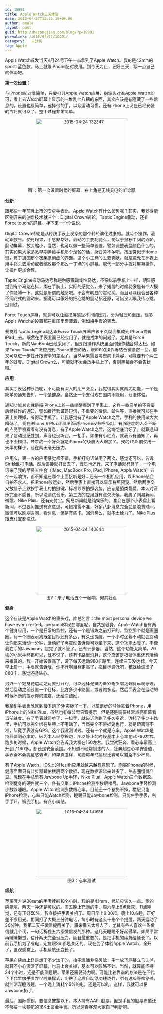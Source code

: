 ```yaml
---
id: 10991
title: Apple Watch三天体验
date: 2015-04-27T12:03:19+00:00
author: omale
layout: post
guid: http://hezongjian.com/blog/?p=10991
permalink: /2015/04/27/10991/
category:   未分类  
tag: Apple
---
```

Apple Watch首发当天4月24号下午一点拿到了Apple Watch。我的是42mm的sports蓝色款。马上就跟iPhone配对使用。到今天为止，正好三天，写一点自己的体会吧。

**第一次设置：**

与iPhone配对很简单，只要打开Apple Watch应用，摄像头对准Apple Watch即可，看上去Watch屏幕上显示的一堆乱七八糟的东西，其实应该是有隐藏了一些信息的。设置也很简单，选择带的手，以及运动习惯，还有iPhone上现在已经安装的应用就可以了。整个过程非常简单。

<p style="text-align: center;">
  <a href="/uploads/2015/04/2015-04-24-132847.jpg"><img class="aligncenter size-medium wp-image-10992" src="/uploads/2015/04/2015-04-24-132847-300x225.jpg" alt="2015-04-24 132847" width="300" height="225"  /></a><br /> 图1：第一次设置时候的屏幕，右上角是无线充电的听诊器
</p>

**创新：**

跟那些一年前就上市的安卓手表比，Apple Watch有什么优势呢？其实，我觉得能区别开来的创新技术就三个：Digital Crown转轮，Taptic Engine震动，还有Force touch的屏幕。接下来一个个说说。

Digital Crown转轮是从传统手表上发条的那个转轮演化过来的。就两个操作，滚动跟按压。使用起来，手感非常好，滚动的主要功能么，类似于鼠标中间的滚轮。翻动屏幕，放大缩小，当然，也可以做一些简单设置，譬如调整表盘颜色什么的。其实如果大家熟悉早期黑莓手机那个滚轮的话，感受差不多吧，按压类似于Home键，用于退回那个密集恐惧症的界面。这个小工具的主要贡献，就是避免在手表上用手指头去滑动或者缩放那个那么一丁点的小屏幕。取代一部分手指对屏幕操作，让操作更加合理。

Taptic Engine振动马达号称是触感震动线性马达，不像以前手机上一样，明显感觉到有个马达在抖，绑在手腕上，实际的感觉么，来了短信的时候就像是有个人摸了你胳膊一下，这就是所谓的触感吧。不会有明显的震动感。而且可以组合出各种不同花式的震动来。据说可以很好的把心跳的震动都还原，可惜没人跟我传心跳。没测试。

Force Touch屏幕，就是可以让触摸屏感受不同的压力。分为轻压和重压。很多Apple Watch的设置都在重压里面藏着，例如换手表的表盘。

我觉得Taptic Engine马达跟Force Touch屏幕应该不久就会集成到iPhone或者iPad上去。既然在手表里面已经应用了，就是成本的问题了。尤其是Force Touch，新的MacBook已经采用了，但是跟操作系统里面的操作结合得太松。如果Force Touch广泛应用到iPhone里面的话，跟iOS的操作再结合得紧密一些，那又可以进一步拉开跟安卓的差距了。当然苹果需要考虑向下兼容，可能要有个两三年的过度。Digital Crown么，可能就不太会放手机上了，否则黑莓会不会告状哦。

**应用：**

其实手表这种东西呢，不可能有深入的用户交互，我觉得其实就两大功能，一个是简单的通知告知，一个是健身。当然还一个支付现在国内不能用，没法体验。

通知功能其实就是把iPhone上的一些提醒挪到了手表上，这样一些简单的不需要后续操作的通知，譬如银行验证码短信，不重要的微信、邮件等，直接就可以在手表上处理掉，省得动手机了。让我感觉有了Apple Watch之后，手机的使用率大大降低了。我在iPhone 6 Plus评测里面说iPhone没有呼吸灯，有强迫症的人会不断的点亮手机看看有没有消息，有了Apple Watch之后，这病彻底治好了。就算通知来了震动没感觉到，声音也没听到。一抬手，如果有小红点，就表示有通知了，再也不会错过。带来的一个好处就是iPhone的续航大大增加了。我的6P以前使用一天半的样子，现在两天毫无压力。

应用么，第一方的应用感觉都不错，手机打电话试用了两次，感觉还可以，告诉Siri给谁打电话，然后直接就打出去了，音质也还行。来了电话就杯具了，一个电话来了我的苹果五件套（iMac, MacBook Pro, iPad, iPhone, Apple Watch）五个一起响铃，都不知道在哪个上面接听是好…还有一个相机应用，跟iPhone结合自拍不求人。把iPhone放远处，然后手表上直接可以显示拍照预览。然后两手交叉放肚子上默按手表上的拍摄键，标准领导拍照姿势，应该是猿类最爱。本人对音乐完全不感冒，所以没测试音乐。第三方的应用就有点欠火候。我装了网易新闻、微信、Nike Plus、还有支付宝。网易新闻就是纯娱乐的，谁会在那个小表盘上看新闻，不过要闻推送有点意思，可惜推得不准，好多八卦消息完全就是浪费时间。微信可以刷朋友圈，看消息，但是有些卡。回消息么，就不太给力了。Nike Plus跟支付宝都没试。

<p style="text-align: center;">
  <a href="/uploads/2015/04/2015-04-24-140644.jpg"><img class="aligncenter size-medium wp-image-10993" src="/uploads/2015/04/2015-04-24-140644-300x225.jpg" alt="2015-04-24 140644" width="300" height="225"  /></a><br /> 图2：来了电话五个一起响，何其壮观
</p>

**健身**

这个应该是Apple Watch的重头戏，库总名言：the most personal device we have ever created。personal体现在哪里呢，自然是健身。Apple Watch里有两个健身应用，一个是日常的监控，还有一个是锻炼之前打开的。监控那个就是画圈圈。用一个圈表示离既定目标还有多远，有久坐提醒，一个小时坐着不动就会震动让你起来活动一分钟，活动好了再震动告诉你可以坐下来，这个功能太暖了。不像我右手的Jawbone，震完了就不管了。还有计步器，当然，这个功能太简单，70块的小米手环都可以，就不说了。还有卡路里消耗，这个应该是根据体重还有活动来推算的。我一开始设置高了，设了每天运动980卡路里，连续三天没达标，今天早上周一，手表就告诉我，你不行啊目标定高了，把目标调低吧，我就给调成了880卡，感觉还挺贴心。

另外一个健身是运动之前要打开的。可以选择是室内室外跑步啊走路骑车啊等等，然后运动之前设置一个目标，比方多少卡路里，或者跑多远。然后手表会在运动的时候不断的提示你的进度，还给你鼓励。

我拿到手表当晚就到楼下跑了5K实际了一下。以前跑步的时候拿着iPhone，用iPhone上的Nike Plus，虽然也有每公里语音提示，但是还是需要经常点亮屏幕看当前进度。有了手表就简单了，一抬手，就告诉你跑了多久多远，消耗了多少卡路里，手机可以完全绑在胳膊上不用动了，当然完全不带据说也行，就是距离测不准，毕竟手表没有GPS，这个我没测试过。还有一个就是心率。Apple Watch是持续监测心率的。因为本人经常长跑，所以静止的时候基本上心率在50-60左右。跑步的时候，Apple Watch会告诉我大概在150左右。我尝试狂奔，看心率最高上升到了160多。都还是安全范围。不知道不经常锻炼的人，狂奔超过心率安全值，手表会不会提醒悠着点。如果真这样，可能每年马拉松比赛可以避免不少杯具。

有了Apple Watch，iOS上的Health应用就越来越有意思了。刚买iPhone的时候，健康里面只有计步器跟怕楼层两个数据，现在数据源越来越多了，生态圈慢慢凸显。我现在手机里有Jawbone Up手环，Nike Plus，Apple Watch三个数据源。检测健身的硬件就三个，各有交集：iPhone检测步数跟楼层。Jawbone手环检测步数跟睡眠。Apple Watch检测步数跟心率。目前还一个都扔不掉，楼层只能iPhone检测，心率只能Watch检测，睡眠只能Jawbone检测。只能左手手表，右手手环，裤兜手机。有点小纠结。

<p style="text-align: center;">
  <a href="/uploads/2015/04/2015-04-24-141656.jpg"><img class="aligncenter size-medium wp-image-10994" src="/uploads/2015/04/2015-04-24-141656-300x225.jpg" alt="2015-04-24 141656" width="300" height="225"  /></a><br /> 图3：心率测试
</p>

**续航**

苹果官方说38mm的手表续航18个小时。我的是42mm，续航应该久一点。我的感觉呢，两天一冲还是可以的。周五晚上充满的电，周六早上6点起床，11点睡觉，还有正好50%，我直接把手表关机了。周日早上6:30起，晚上10点睡，正好差不多用光。期间打了大概三分钟电话，每小时有这么十来个个提醒，两天运动了30分钟。我第二天把微信提醒关了，震来震去太烦人了，尤其有些人喜欢一条微信就几个词，一句话拆成五六条微信发的那种。这几天睡眠不好起得早，如果平常再睡睡懒觉，估计两天完全没压力。而且最重要的，是把手机的续航给延长了。以前我手机为了省电，定位跟Siri都是关闭的。现在为了体验Apple Watch，全开了，直观感觉上，手机续航还变长了。

苹果在续航上还是想了不少法子的，抬手激活非常灵敏，手一放下屏幕立马关掉，就算不小心激活了屏幕，也马上会关掉，基本可以忽略不计。当然，就算能坚持24个小时，还是不能测睡眠。苹果还需要努力啊。可能比较靠谱的办法是在下代下下代里给手表弄个睡眠模式，切换了之后自动低功耗运行，所有通知等都停掉，就监测深睡浅睡。一个晚上消耗个5%的电，还是可以的。这样，我就可以把Jawbone扔了。

最后，国际惯例，要信息披露以下。本人持有AAPL股票，但是手里的股票市值还不够买一块顶配的18K土豪金手表。所以是否客观大家自己判断吧。